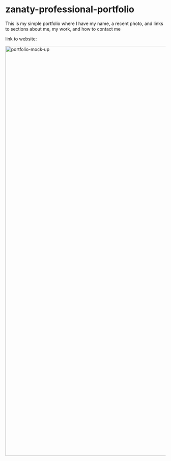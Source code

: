 # zanaty-professional-portfolio
This is my simple portfolio where I have my name, a recent photo, and links to sections about me, my work, and how to contact me

link to website:




<img width="1286" alt="portfolio-mock-up" src="https://user-images.githubusercontent.com/67457318/163897594-28605ad9-13a5-4878-aeb2-163c681ae978.png">
